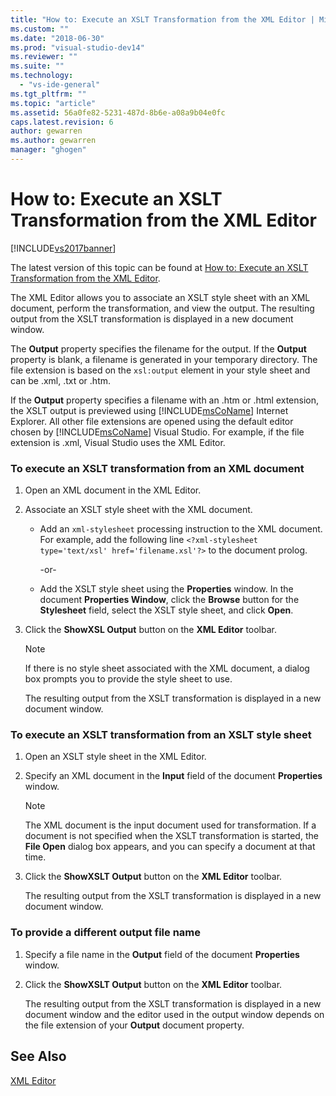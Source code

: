```yaml
---
title: "How to: Execute an XSLT Transformation from the XML Editor | Microsoft Docs"
ms.custom: ""
ms.date: "2018-06-30"
ms.prod: "visual-studio-dev14"
ms.reviewer: ""
ms.suite: ""
ms.technology: 
  - "vs-ide-general"
ms.tgt_pltfrm: ""
ms.topic: "article"
ms.assetid: 56a0fe82-5231-487d-8b6e-a08a9b04e0fc
caps.latest.revision: 6
author: gewarren
ms.author: gewarren
manager: "ghogen"
---
```

# How to: Execute an XSLT Transformation from the XML Editor
[!INCLUDE[vs2017banner](../includes/vs2017banner.md)]

The latest version of this topic can be found at [How to: Execute an XSLT Transformation from the XML Editor](https://docs.microsoft.com/visualstudio/xml-tools/how-to-execute-an-xslt-transformation-from-the-xml-editor).  
  
  
The XML Editor allows you to associate an XSLT style sheet with an XML document, perform the transformation, and view the output. The resulting output from the XSLT transformation is displayed in a new document window.  
  
 The **Output** property specifies the filename for the output. If the **Output** property is blank, a filename is generated in your temporary directory. The file extension is based on the `xsl:output` element in your style sheet and can be .xml, .txt or .htm.  
  
 If the **Output** property specifies a filename with an .htm or .html extension, the XSLT output is previewed using [!INCLUDE[msCoName](../includes/msconame-md.md)] Internet Explorer. All other file extensions are opened using the default editor chosen by [!INCLUDE[msCoName](../includes/msconame-md.md)] Visual Studio. For example, if the file extension is .xml, Visual Studio uses the XML Editor.  
  
### To execute an XSLT transformation from an XML document  
  
1.  Open an XML document in the XML Editor.  
  
2.  Associate an XSLT style sheet with the XML document.  
  
    -   Add an `xml-stylesheet` processing instruction to the XML document. For example, add the following line `<?xml-stylesheet type='text/xsl' href='filename.xsl'?>` to the document prolog.  
  
         -or-  
  
    -   Add the XSLT style sheet using the **Properties** window. In the document **Properties Window**, click the **Browse** button for the **Stylesheet** field, select the XSLT style sheet, and click **Open**.  
  
3.  Click the **ShowXSL Output** button on the **XML Editor** toolbar.  
  
    > [!NOTE]
    >  If there is no style sheet associated with the XML document, a dialog box prompts you to provide the style sheet to use.  
    >   
    >  The resulting output from the XSLT transformation is displayed in a new document window.  
  
### To execute an XSLT transformation from an XSLT style sheet  
  
1.  Open an XSLT style sheet in the XML Editor.  
  
2.  Specify an XML document in the **Input** field of the document **Properties** window.  
  
    > [!NOTE]
    >  The XML document is the input document used for transformation. If a document is not specified when the XSLT transformation is started, the **File Open** dialog box appears, and you can specify a document at that time.  
  
3.  Click the **ShowXSLT Output** button on the **XML Editor** toolbar.  
  
     The resulting output from the XSLT transformation is displayed in a new document window.  
  
### To provide a different output file name  
  
1.  Specify a file name in the **Output** field of the document **Properties** window.  
  
2.  Click the **ShowXSLT Output** button on the **XML Editor** toolbar.  
  
     The resulting output from the XSLT transformation is displayed in a new document window and the editor used in the output window depends on the file extension of your **Output** document property.  
  
## See Also  
 [XML Editor](../xml-tools/xml-editor.md)



